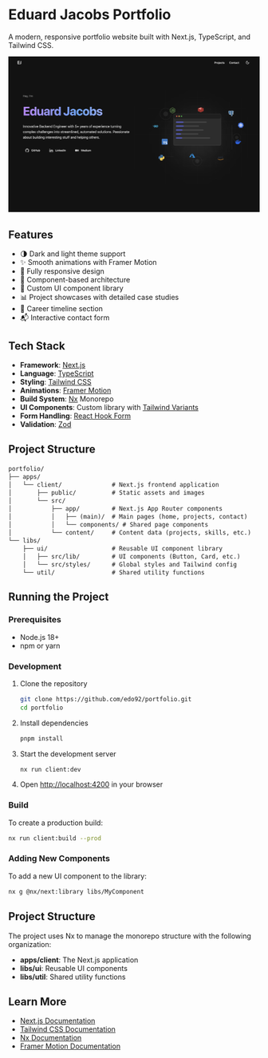 # Eduard Jacobs Portfolio

A modern, responsive portfolio website built with Next.js, TypeScript, and Tailwind CSS.

![Portfolio Preview](/apps/client/public/static/projects/portfolio.png)

## Features

- 🌗 Dark and light theme support
- ✨ Smooth animations with Framer Motion
- 📱 Fully responsive design
- 🧩 Component-based architecture
- 🎨 Custom UI component library
- 📊 Project showcases with detailed case studies
- 📝 Career timeline section
- 📬 Interactive contact form

## Tech Stack

- **Framework**: [Next.js](https://nextjs.org/)
- **Language**: [TypeScript](https://www.typescriptlang.org/)
- **Styling**: [Tailwind CSS](https://tailwindcss.com/)
- **Animations**: [Framer Motion](https://www.framer.com/motion/)
- **Build System**: [Nx](https://nx.dev/) Monorepo
- **UI Components**: Custom library with [Tailwind Variants](https://www.tailwind-variants.org/)
- **Form Handling**: [React Hook Form](https://react-hook-form.com/)
- **Validation**: [Zod](https://zod.dev/)

## Project Structure

```
portfolio/
├── apps/
│   └── client/              # Next.js frontend application
│       ├── public/          # Static assets and images
│       └── src/
│           ├── app/         # Next.js App Router components
│           │   ├── (main)/  # Main pages (home, projects, contact)
│           │   └── components/ # Shared page components
│           └── content/     # Content data (projects, skills, etc.)
└── libs/
    ├── ui/                  # Reusable UI component library
    │   ├── src/lib/         # UI components (Button, Card, etc.)
    │   └── src/styles/      # Global styles and Tailwind config
    └── util/                # Shared utility functions
```

## Running the Project

### Prerequisites

- Node.js 18+
- npm or yarn

### Development

1. Clone the repository

   ```sh
   git clone https://github.com/edo92/portfolio.git
   cd portfolio
   ```

2. Install dependencies

   ```sh
   pnpm install
   ```

3. Start the development server

   ```sh
   nx run client:dev
   ```

4. Open [http://localhost:4200](http://localhost:4200) in your browser

### Build

To create a production build:

```sh
nx run client:build --prod
```

### Adding New Components

To add a new UI component to the library:

```sh
nx g @nx/next:library libs/MyComponent 
```

## Project Structure

The project uses Nx to manage the monorepo structure with the following organization:

- **apps/client**: The Next.js application
- **libs/ui**: Reusable UI components
- **libs/util**: Shared utility functions

## Learn More

- [Next.js Documentation](https://nextjs.org/docs)
- [Tailwind CSS Documentation](https://tailwindcss.com/docs)
- [Nx Documentation](https://nx.dev)
- [Framer Motion Documentation](https://www.framer.com/motion/)
